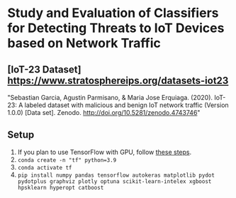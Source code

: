 # Study and Evaluation of Classifiers for Detecting Threats to IoT Devices based on Network Traffic
  
## [IoT-23 Dataset] https://www.stratosphereips.org/datasets-iot23

"Sebastian Garcia, Agustin Parmisano, & Maria Jose Erquiaga. (2020). IoT-23: A labeled dataset with malicious and benign IoT network traffic (Version 1.0.0) [Data set]. Zenodo. http://doi.org/10.5281/zenodo.4743746"

## Setup
1. If you plan to use TensorFlow with GPU, follow [these steps](https://ramseyelbasheer.io/2022/01/20/the-ultimate-tensorflow-gpu-installation-guide-for-2022-and-beyond/).
2. `conda create -n "tf" python=3.9`
3. `conda activate tf`
4. `pip install numpy pandas tensorflow autokeras matplotlib pydot pydotplus graphviz plotly optuna scikit-learn-intelex xgboost hpsklearn hyperopt catboost`

